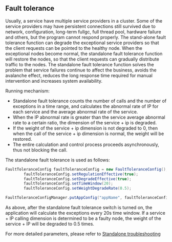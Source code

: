 ## Fault tolerance

Usually, a service have multiple service providers in a cluster. Some of the service providers may have persistent connections still survived due to network, configuration, long-term fullgc, full thread pool, hardware failure and others, but the program cannot respond properly. The stand-alone fault tolerance function can degrade the exceptional service providers so that the client requests can be pointed to the healthy node. When the exceptional nodes become normal, the standalone fault tolerance function will restore the nodes, so that the client requests can gradually distribute traffic to the nodes. The standalone fault tolerance function solves the problem that service failures continue to affect the business, avoids the avalanche effect, reduces the long response time required for manual intervention and increases system availability.

Running mechanism:

* Standalone fault tolerance counts the number of calls and the number of exceptions in a time range, and calculates the abnormal rate of IP for each service and the average abnormal rate of the service.
* When the IP abnormal rate is greater than the service average abnormal rate to a certain ratio, the dimension of the service + ip is degraded.
* If the weight of the service + ip dimension is not degraded to 0, then when the call of the service + ip dimension is normal, the weight will be restored.
* The entire calculation and control process proceeds asynchronously, thus not blocking the call.

The standalone fault tolerance is used as follows:
```java
FaultToleranceConfig faultToleranceConfig = new FaultToleranceConfig();
        faultToleranceConfig.setRegulationEffective(true);
        faultToleranceConfig.setDegradeEffective(true);
        faultToleranceConfig.setTimeWindow(20);
        faultToleranceConfig.setWeightDegradeRate(0.5);

FaultToleranceConfigManager.putAppConfig("appName", faultToleranceConfig);
```
As above, after the standalone fault tolerance switch is turned on, the application will calculate the exceptions every 20s time window. If a service + IP calling dimension is determined to be a faulty node, the weight of the service + IP will be degraded to 0.5 times.

For more detailed parameters, please refer to [Standalone troubleshooting](./Configuration-Fault-Tolerance.md)